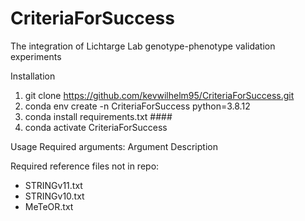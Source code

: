 # CriteriaForSuccess
The integration of Lichtarge Lab genotype-phenotype validation experiments

Installation
1. git clone https://github.com/kevwilhelm95/CriteriaForSuccess.git
2. conda env create -n CriteriaForSuccess python=3.8.12
3. conda install requirements.txt ####
4. conda activate CriteriaForSuccess


Usage
Required arguments:
Argument  Description



Required reference files not in repo:
- STRINGv11.txt
- STRINGv10.txt
- MeTeOR.txt
